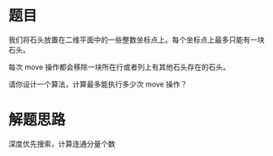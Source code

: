 # 题目
我们将石头放置在二维平面中的一些整数坐标点上。每个坐标点上最多只能有一块石头。  

每次 move 操作都会移除一块所在行或者列上有其他石头存在的石头。  

请你设计一个算法，计算最多能执行多少次 move 操作？

# 解题思路
深度优先搜索，计算连通分量个数